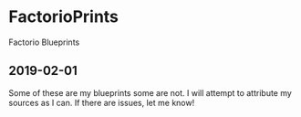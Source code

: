 # FactorioPrints
Factorio Blueprints

2019-02-01
----------
Some of these are my blueprints some are not. I will attempt to attribute my sources as I can. If there are 
issues, let me know!
